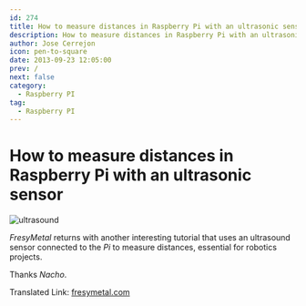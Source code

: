 ```yaml
---
id: 274
title: How to measure distances in Raspberry Pi with an ultrasonic sensor
description: How to measure distances in Raspberry Pi with an ultrasonic sensor
author: Jose Cerrejon
icon: pen-to-square
date: 2013-09-23 12:05:00
prev: /
next: false
category:
  - Raspberry PI
tag:
  - Raspberry PI
---
```


# How to measure distances in Raspberry Pi with an ultrasonic sensor

![ultrasound](/images/2013/09/ultrasound.jpg)

*FresyMetal* returns with another interesting tutorial that uses an ultrasound sensor connected to the *Pi* to measure distances, essential for robotics projects.

Thanks *Nacho*.

Translated Link: [fresymetal.com](http://translate.google.com/translate?sl=es&tl=en&js=n&prev=_t&hl=es&ie=UTF-8&u=http%3A%2F%2Fwww.fresymetal.com%2Fcomo-medir-distancias-en-raspberry-con-sensor-de-ultrasonidos%2F)